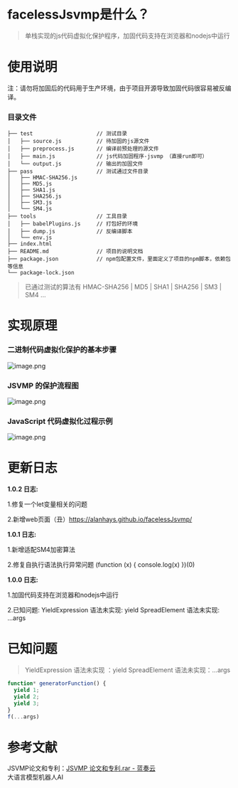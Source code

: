 <a name="b5Rk9"></a>
# facelessJsvmp是什么？
> 单栈实现的js代码虚拟化保护程序，加固代码支持在浏览器和nodejs中运行

<a name="C5UEx"></a>
# 使用说明
注：请勿将加固后的代码用于生产环境，由于项目开源导致加固代码很容易被反编译。

<a name="zCdGm"></a>
### 目录文件
```
├── test                    // 测试目录
│   ├── source.js           // 待加固的js源文件
│   ├── preprocess.js       // 编译前预处理的源文件
│   ├── main.js             // js代码加固程序-jsvmp （直接run即可）
│   └── output.js           // 输出的加固文件
├── pass                    // 测试通过文件目录 
│   ├── HMAC-SHA256.js      
│   ├── MD5.js                  
│   ├── SHA1.js                      
│   ├── SHA256.js                    
│   ├── SM3.js                  
│   └── SM4.js   
├── tools                   // 工具目录
│   ├── babelPlugins.js     // 打包好的环境
│   ├── dump.js             // 反编译脚本 
│   └── env.js              
├── index.html 
├── README.md               // 项目的说明文档 
├── package.json            // npm包配置文件，里面定义了项目的npm脚本，依赖包等信息 
└── package-lock.json   
```
> 已通过测试的算法有 HMAC-SHA256 | MD5 | SHA1 | SHA256 | SM3 | SM4 ...
# 实现原理
<a name="wGqOl"></a>
### 二进制代码虚拟化保护的基本步骤
![image.png](https://cdn.nlark.com/yuque/0/2023/png/26634545/1687165199145-a1f384ec-5041-445b-b7b8-dc9ef1aed17a.png#averageHue=%23edecec&clientId=udca881f6-3b4d-4&from=paste&height=236&id=u0d06e43f&originHeight=236&originWidth=776&originalType=binary&ratio=1&rotation=0&showTitle=false&size=61205&status=done&style=none&taskId=u6677b63f-2fe6-45d0-9825-b32e4db012f&title=&width=776)
<a name="KLcIj"></a>
### JSVMP 的保护流程图
![image.png](https://cdn.nlark.com/yuque/0/2023/png/26634545/1687165290462-a50a4ce7-5d46-4635-902b-0d47e6144608.png#averageHue=%23eeedec&clientId=udca881f6-3b4d-4&from=paste&height=590&id=ub7aa9e77&originHeight=590&originWidth=784&originalType=binary&ratio=1&rotation=0&showTitle=false&size=151473&status=done&style=none&taskId=u3722bd40-d842-44d9-8bb3-b2b8859588f&title=&width=784)
<a name="vKWCT"></a>
### JavaScript 代码虚拟化过程示例
![image.png](https://cdn.nlark.com/yuque/0/2023/png/26634545/1687165382564-4e8b1055-dfee-4588-bef8-ab922dc38f5a.png#averageHue=%23f7f6f4&clientId=udca881f6-3b4d-4&from=paste&height=245&id=u3a34f9ba&originHeight=245&originWidth=773&originalType=binary&ratio=1&rotation=0&showTitle=false&size=53585&status=done&style=none&taskId=u664c4f36-e5df-49e7-a82a-6cfd42ee8e0&title=&width=773)

# 更新日志
**1.0.2 日志:**

1.修复一个let变量相关的问题

2.新增web页面（丑）https://alanhays.github.io/facelessJsvmp/

**1.0.1 日志:**

1.新增适配SM4加密算法

2.修复自执行语法执行异常问题
(function (x) {
    console.log(x)
})(0)

**1.0.0 日志:**

1.加固代码支持在浏览器和nodejs中运行

2.已知问题:
YieldExpression 语法未实现: yield 
SpreadElement 语法未实现: ...args


<a name="zvI5D"></a>
# 已知问题
> YieldExpression 语法未实现 ：yield 
> SpreadElement 语法未实现：...args 

```javascript
function* generatorFunction() {
  yield 1;
  yield 2;
  yield 3;
}
f(...args)
```
<a name="ycXqT"></a>
# 参考文献
JSVMP论文和专利：[JSVMP 论文和专利.rar - 蓝奏云](https://surans.lanzouw.com/inJf30zj41je)<br />大语言模型机器人AI
<a name="q4Gvg"></a>

[comment]: <> (# 广告)

[comment]: <> (本项目开源起，星球内上线同步更新课程,零基础的伙伴们可从零课程开始学习，二课程感兴趣可以学习。<br />课程:《零.jsvmp原理与AST基础》、《一.手把手带你反编译jsvmp》、《二.手把手带你实现jsvmp》<br />试听公开课请查看的投稿哦，地址: [https://space.bilibili.com/247999712]&#40;https://space.bilibili.com/247999712&#41;<br />逆向知识学习交流&#40;星球&#41;: [https://t.zsxq.com/104HdF074]&#40;https://t.zsxq.com/104HdF074&#41;<br />微信号:AlanHays | QQ号:2757317549)

